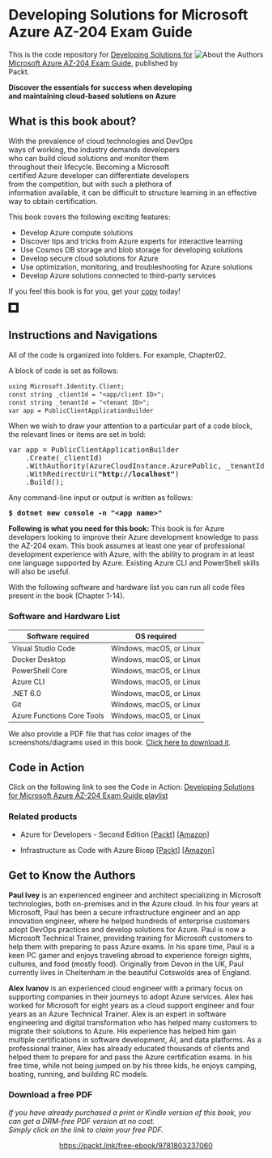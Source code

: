 # Developing Solutions for Microsoft Azure AZ-204 Exam Guide

<a href="https://www.packtpub.com/product/developing-solutions-for-microsoft-azure-az-204-exam-guide/9781803237060?utm_source=github&utm_medium=repository&utm_campaign=9781803237060"><img src="https://static.packt-cdn.com/products/9781803237060/cover/smaller" alt="About the Authors" height="256px" align="right"></a>

This is the code repository for [Developing Solutions for Microsoft Azure AZ-204 Exam Guide](https://www.packtpub.com/product/developing-solutions-for-microsoft-azure-az-204-exam-guide/9781803237060?utm_source=github&utm_medium=repository&utm_campaign=9781803237060), published by Packt.

**Discover the essentials for success when developing and maintaining cloud-based solutions on Azure**

## What is this book about?
With the prevalence of cloud technologies and DevOps ways of working, the industry demands developers who can build cloud solutions and monitor them throughout their lifecycle. Becoming a Microsoft certified Azure developer can differentiate developers from the competition, but with such a plethora of information available, it can be difficult to structure learning in an effective way to obtain certification. 

This book covers the following exciting features:
* Develop Azure compute solutions
* Discover tips and tricks from Azure experts for interactive learning
* Use Cosmos DB storage and blob storage for developing solutions
* Develop secure cloud solutions for Azure
* Use optimization, monitoring, and troubleshooting for Azure solutions
* Develop Azure solutions connected to third-party services

If you feel this book is for you, get your [copy](https://www.amazon.com/dp/1803237066) today!

<a href="https://www.packtpub.com/?utm_source=github&utm_medium=banner&utm_campaign=GitHubBanner"><img src="https://raw.githubusercontent.com/PacktPublishing/GitHub/master/GitHub.png" 
alt="https://www.packtpub.com/" border="5" /></a>

## Instructions and Navigations
All of the code is organized into folders. For example, Chapter02.

A block of code is set as follows:
```
using Microsoft.Identity.Client;
const string _clientId = "<app/client ID>";
const string _tenantId = "<tenant ID>";
var app = PublicClientApplicationBuilder
```
When we wish to draw your attention to a particular part of a code block, the relevant lines or items are set in bold:
<pre>var app = PublicClientApplicationBuilder
    .Create(_clientId)
    .WithAuthority(AzureCloudInstance.AzurePublic, _tenantId)
    .WithRedirectUri(<b>"http://localhost"</b>)
    .Build();</pre>

Any command-line input or output is written as follows:
<pre><b>$ dotnet new console -n "&lt;app name&gt;"</b></pre>


**Following is what you need for this book:**
This book is for Azure developers looking to improve their Azure development knowledge to pass the AZ-204 exam. This book assumes at least one year of professional development experience with Azure, with the ability to program in at least one language supported by Azure. Existing Azure CLI and PowerShell skills will also be useful.

With the following software and hardware list you can run all code files present in the book (Chapter 1-14).
### Software and Hardware List
| Software required | OS required |
| ------------------------------------ | ----------------------------------- |
| Visual Studio Code | Windows, macOS, or Linux |
| Docker Desktop | Windows, macOS, or Linux |
| PowerShell Core | Windows, macOS, or Linux |
| Azure CLI | Windows, macOS, or Linux |
| .NET 6.0 | Windows, macOS, or Linux |
| Git | Windows, macOS, or Linux |
| Azure Functions Core Tools | Windows, macOS, or Linux |

We also provide a PDF file that has color images of the screenshots/diagrams used in this book. [Click here to download it](https://packt.link/1TGWe).

## Code in Action

Click on the following link to see the Code in Action:
[Developing Solutions for Microsoft Azure AZ-204 Exam Guide playlist](https://bit.ly/3LtUSAp)


### Related products
* Azure for Developers - Second Edition [[Packt]](https://www.packtpub.com/product/azure-for-developers/9781803240091?utm_source=github&utm_medium=repository&utm_campaign=9781803240091) [[Amazon]](https://www.amazon.com/dp/1803240091)

* Infrastructure as Code with Azure Bicep [[Packt]](https://www.packtpub.com/product/infrastructure-as-code-with-azure-bicep/9781801813747?utm_source=github&utm_medium=repository&utm_campaign=9781801813747) [[Amazon]](https://www.amazon.com/dp/1801813744)

## Get to Know the Authors
**Paul Ivey**
is an experienced engineer and architect specializing in Microsoft technologies, both on-premises and in the Azure cloud.
In his four years at Microsoft, Paul has been a secure infrastructure engineer and an app innovation engineer, where he helped hundreds of enterprise customers adopt DevOps practices and develop solutions for Azure.
Paul is now a Microsoft Technical Trainer, providing training for Microsoft customers to help them with preparing to pass Azure exams.
In his spare time, Paul is a keen PC gamer and enjoys traveling abroad to experience foreign sights, cultures, and food (mostly food).
Originally from Devon in the UK, Paul currently lives in Cheltenham in the beautiful Cotswolds area of England.

**Alex Ivanov**
is an experienced cloud engineer with a primary focus on supporting companies in their journeys to adopt Azure services. Alex has worked for Microsoft for eight years as a cloud support engineer and four years as an Azure Technical Trainer.
Alex is an expert in software engineering and digital transformation who has helped many customers to migrate their solutions to Azure. His experience has helped him gain multiple certifications in software development, AI, and data platforms. As a professional trainer, Alex has already educated thousands of clients and helped them to prepare for and pass the Azure certification exams.
In his free time, while not being jumped on by his three kids, he enjoys camping, boating, running, and building RC models.
### Download a free PDF

 <i>If you have already purchased a print or Kindle version of this book, you can get a DRM-free PDF version at no cost.<br>Simply click on the link to claim your free PDF.</i>
<p align="center"> <a href="https://packt.link/free-ebook/9781803237060">https://packt.link/free-ebook/9781803237060 </a> </p>